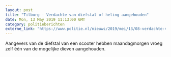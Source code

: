 ```yaml
---
layout: post
title: "Tilburg - Verdachte van diefstal of heling aangehouden"
date: Mon, 13 May 2019 11:13:00 GMT
category: politieberichten
externe_link: "https://www.politie.nl/nieuws/2019/mei/13/08-verdachte-van-diefstal-of-heling-aangehouden.html"
---
```


Aangevers van de diefstal van een scooter hebben maandagmorgen vroeg zelf één van de mogelijke dieven aangehouden.
